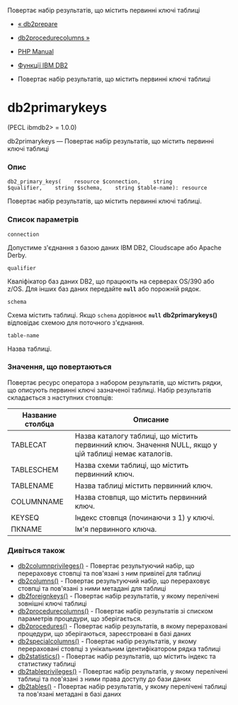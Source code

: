 Повертає набір результатів, що містить первинні ключі таблиці

-   [« db2prepare](function.db2-prepare.html)
    
-   [db2procedurecolumns »](function.db2-procedure-columns.html)
    
-   [PHP Manual](index.html)
    
-   [Функції IBM DB2](ref.ibm-db2.html)
    
-   Повертає набір результатів, що містить первинні ключі таблиці
    

# db2primarykeys

(PECL ibmdb2> = 1.0.0)

db2primarykeys — Повертає набір результатів, що містить первинні ключі таблиці

### Опис

```methodsynopsis
db2_primary_keys(    resource $connection,    string $qualifier,    string $schema,    string $table-name): resource
```

Повертає набір результатів, що містить первинні ключі таблиці.

### Список параметрів

`connection`

Допустиме з'єднання з базою даних IBM DB2, Cloudscape або Apache Derby.

`qualifier`

Кваліфікатор баз даних DB2, що працюють на серверах OS/390 або z/OS. Для інших баз даних передайте **`null`** або порожній рядок.

`schema`

Схема містить таблиці. Якщо `schema` дорівнює **`null`** **db2primarykeys()** відповідає схемою для поточного з'єднання.

`table-name`

Назва таблиці.

### Значення, що повертаються

Повертає ресурс оператора з набором результатів, що містить рядки, що описують первинні ключі зазначеної таблиці. Набір результатів складається з наступних стовпців:

| Название столбца | Описание                                                                                              |
|------------------|-------------------------------------------------------------------------------------------------------|
| TABLECAT         | Назва каталогу таблиці, що містить первинний ключ. Значення NULL, якщо у цій таблиці немає каталогів. |
| TABLESCHEM       | Назва схеми таблиці, що містить первинний ключ.                                                       |
| TABLENAME        | Назва таблиці містить первинний ключ.                                                                 |
| COLUMNNAME       | Назва стовпця, що містить первинний ключ.                                                             |
| KEYSEQ           | Індекс стовпця (починаючи з 1) у ключі.                                                               |
| ПКNAME           | Ім'я первинного ключа.                                                                                |

### Дивіться також

-   [db2columnprivileges()](function.db2-column-privileges.html) - Повертає результуючий набір, що перераховує стовпці та пов'язані з ним привілеї для таблиці
-   [db2columns()](function.db2-columns.html) - Повертає результуючий набір, що перераховує стовпці та пов'язані з ними метадані для таблиці
-   [db2foreignkeys()](function.db2-foreign-keys.html) - Повертає набір результатів, у якому перелічені зовнішні ключі таблиці
-   [db2procedurecolumns()](function.db2-procedure-columns.html) - Повертає набір результатів зі списком параметрів процедури, що зберігається.
-   [db2procedures()](function.db2-procedures.html) - Повертає набір результатів, в якому перераховані процедури, що зберігаються, зареєстровані в базі даних
-   [db2specialcolumns()](function.db2-special-columns.html) - Повертає набір результатів, у якому перераховані стовпці з унікальним ідентифікатором рядка таблиці
-   [db2statistics()](function.db2-statistics.html) - Повертає набір результатів, що містить індекс та статистику таблиці
-   [db2tableprivileges()](function.db2-table-privileges.html) - Повертає набір результатів, у якому перелічені таблиці та пов'язані з ними права доступу до бази даних
-   [db2tables()](function.db2-tables.html) - Повертає набір результатів, у якому перелічені таблиці та пов'язані метадані в базі даних
